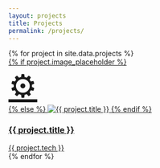 ```yaml
---
layout: projects
title: Projects
permalink: /projects/
---
```


<div class="projects-masonry">
  {% for project in site.data.projects %}
  <a href="/projects/{{ project.slug }}/" class="project-tile" data-title="{{ project.title }}" data-category="{{ project.category }}">
    <div class="project-tile-image">
      {% if project.image_placeholder %}
      <div class="placeholder-graphic">
        <div style="font-size:4rem;">⚙</div>
      </div>
      {% else %}
      <img 
        src="{{ project.image }}" 
        alt="{{ project.title }}" 
        {% if project.pixel_art %}style="image-rendering:pixelated;image-rendering:crisp-edges;"{% endif %} 
        loading="lazy">
      {% endif %}
    </div>
    <div class="project-tile-footer">
      <h3>{{ project.title }}</h3>
      <span class="tech-label">{{ project.tech }}</span>
    </div>
  </a>
  {% endfor %}
</div>
